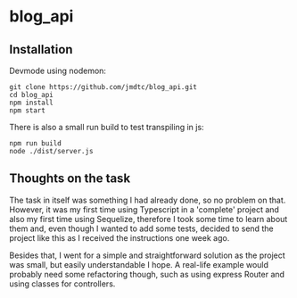 # blog_api

## Installation

Devmode using nodemon:
```
git clone https://github.com/jmdtc/blog_api.git
cd blog_api
npm install
npm start
```
There is also a small run build to test transpiling in js:
```
npm run build
node ./dist/server.js
```

## Thoughts on the task
The task in itself was something I had already done, so no problem on that. However, it was my first time using Typescript in a 'complete' project and also my first time using Sequelize, therefore I took some time to learn about them and, even though I wanted to add some tests, decided to send the project like this as I received the instructions one week ago.

Besides that, I went for a simple and straightforward solution as the project was small, but easily understandable I hope. A real-life example would probably need some refactoring though, such as using express Router and using classes for controllers.
